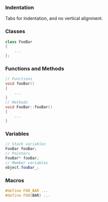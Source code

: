 ### Indentation
Tabs for indentation, and no vertical alignment.

### Classes
```cpp
class FooBar
{
	...
};
```
### Functions and Methods
```cpp
// Functions
void fooBar()
{
	...
}
// Methods
void FooBar::fooBar()
{
	...
}
```
### Variables
```cpp
// Stack variables
FooBar fooBar;
// Pointers
FooBar* fooBar;
// Member variables
object.fooBar_;
```
### Macros
```cpp
#define FOO_BAR ...
#define FOO(BAR) ...
```

